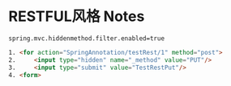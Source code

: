 # RESTFUL风格 Notes

```properties
spring.mvc.hiddenmethod.filter.enabled=true
```

```html
1. <for action="SpringAnnotation/testRest/1" method="post"> 
2.     <input type="hidden" name="_method" value="PUT"/>
3.     <input type="submit" value="TestRestPut"/>
4. <form>
```